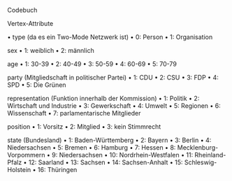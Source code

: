 Codebuch

Vertex-Attribute

•	type (da es ein Two-Mode Netzwerk ist)
•	0: Person
•	1: Organisation

sex
•	1: weiblich
•	2: männlich

age
•	1: 30-39
•	2: 40-49
•	3: 50-59
•	4: 60-69
•	5: 70-79

party (Mitgliedschaft in politischer Partei)
•	1: CDU
•	2: CSU
•	3: FDP
•	4: SPD
•	5: Die Grünen

representation (Funktion innerhalb der Kommission)
•	1: Politik
•	2: Wirtschaft und Industrie
•	3: Gewerkschaft
•	4: Umwelt
•	5: Regionen
•	6: Wissenschaft
•	7: parlamentarische Mitglieder

position 
•	1: Vorsitz
•	2: Mitglied
•	3: kein Stimmrecht

state (Bundesland)
•	1:  Baden-Württemberg
•	2:  Bayern
•	3:  Berlin
•	4:  Niedersachsen
•	5:  Bremen
•	6:  Hamburg
•	7:  Hessen
•	8:  Mecklenburg-Vorpommern
•	9:  Niedersachsen
•	10: Nordrhein-Westfalen
•	11: Rheinland-Pfalz
•	12: Saarland
•	13: Sachsen
•	14: Sachsen-Anhalt
•	15: Schleswig-Holstein
•	16: Thüringen
